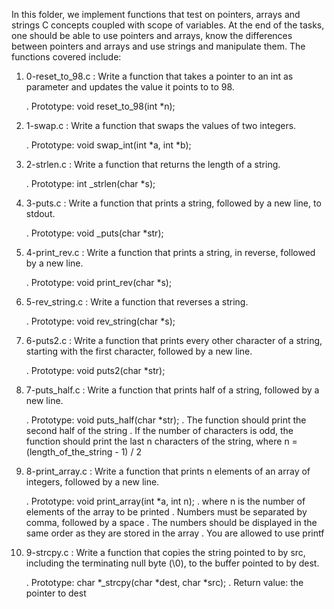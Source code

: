 In this folder, we implement functions that test on pointers, arrays and strings C concepts coupled with
scope of variables.
At the end of the tasks, one should be able to use pointers and arrays, know the differences between pointers and arrays and use strings and manipulate them.
The functions covered include:

1. 0-reset_to_98.c : Write a function that takes a pointer to an int as parameter and updates the value it points to to 98.

	. Prototype: void reset_to_98(int *n);

2. 1-swap.c : Write a function that swaps the values of two integers.

	. Prototype: void swap_int(int *a, int *b);

3. 2-strlen.c : Write a function that returns the length of a string.

	. Prototype: int _strlen(char *s);

4. 3-puts.c : Write a function that prints a string, followed by a new line, to stdout.

	. Prototype: void _puts(char *str);

5. 4-print_rev.c : Write a function that prints a string, in reverse, followed by a new line.

	. Prototype: void print_rev(char *s);

6. 5-rev_string.c : Write a function that reverses a string.

	. Prototype: void rev_string(char *s);

7. 6-puts2.c : Write a function that prints every other character of a string, starting with the first character, followed by a new line.

	. Prototype: void puts2(char *str);

8. 7-puts_half.c : Write a function that prints half of a string, followed by a new line.

	. Prototype: void puts_half(char *str);
	. The function should print the second half of the string
	. If the number of characters is odd, the function should print the last n characters of the string, where n = (length_of_the_string - 1) / 2

9. 8-print_array.c : Write a function that prints n elements of an array of integers, followed by a new line.

	. Prototype: void print_array(int *a, int n);
	. where n is the number of elements of the array to be printed
	. Numbers must be separated by comma, followed by a space
	. The numbers should be displayed in the same order as they are stored in the array
	. You are allowed to use printf

10. 9-strcpy.c : Write a function that copies the string pointed to by src, including the terminating null byte (\0), to the buffer pointed to by dest.

	. Prototype: char *_strcpy(char *dest, char *src);
	. Return value: the pointer to dest

